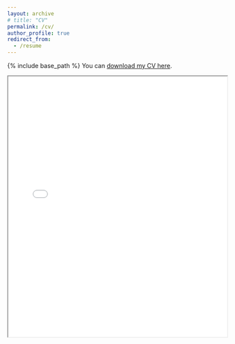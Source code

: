 ```yaml
---
layout: archive
# title: "CV"
permalink: /cv/
author_profile: true
redirect_from:
  - /resume
---
```


{% include base_path %}
You can [download my CV here](http://elizadawson.github.io/files/Dawson_2024_CV.pdf).

<iframe src="{{ site.baseurl }}/files/edawson_cv.pdf" width="100%" height="600px"></iframe>


<!-- <embed src="{{ site.baseurl }}/files/edawson_cv.pdf" width="600" height="700" type='application/pdf'>  -->

